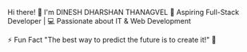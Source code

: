 Hi there! 👋 I'm DINESH DHARSHAN THANAGVEL
🚀 Aspiring Full-Stack Developer | 💻 Passionate about IT & Web Development

⚡ Fun Fact
"The best way to predict the future is to create it!" 🚀
